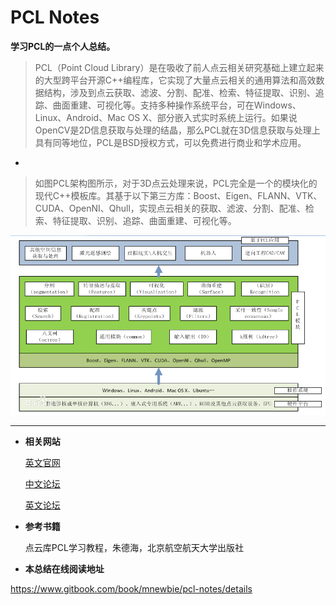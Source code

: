# PCL Notes

**学习PCL的一点个人总结。**

>  PCL（Point Cloud Library）是在吸收了前人点云相关研究基础上建立起来的大型跨平台开源C++编程库，它实现了大量点云相关的通用算法和高效数据结构，涉及到点云获取、滤波、分割、配准、检索、特征提取、识别、追踪、曲面重建、可视化等。支持多种操作系统平台，可在Windows、Linux、Android、Mac OS X、部分嵌入式实时系统上运行。如果说OpenCV是2D信息获取与处理的结晶，那么PCL就在3D信息获取与处理上具有同等地位，PCL是BSD授权方式，可以免费进行商业和学术应用。

*

>  如图PCL架构图所示，对于3D点云处理来说，PCL完全是一个的模块化的现代C++模板库。其基于以下第三方库：Boost、Eigen、FLANN、VTK、CUDA、OpenNI、Qhull，实现点云相关的获取、滤波、分割、配准、检索、特征提取、识别、追踪、曲面重建、可视化等。

![](/images/pcl_framework.jpg)

---

* **相关网站**

    [英文官网](http://pointclouds.org/)
    
    [中文论坛](http://www.pclcn.org/)
    
    [英文论坛](http://www.pcl-users.org/)
    
* **参考书籍**

    点云库PCL学习教程，朱德海，北京航空航天大学出版社
    
* **本总结在线阅读地址**

<https://www.gitbook.com/book/mnewbie/pcl-notes/details>

